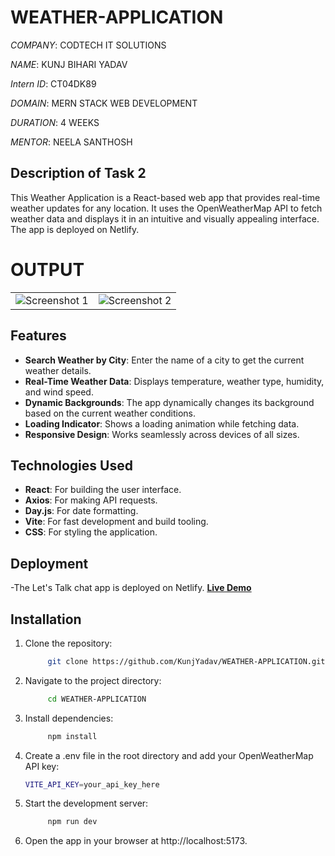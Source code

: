 # WEATHER-APPLICATION

*COMPANY*: CODTECH IT SOLUTIONS

*NAME*: KUNJ BIHARI YADAV

*Intern ID*: CT04DK89

*DOMAIN*: MERN STACK WEB DEVELOPMENT

*DURATION*: 4 WEEKS

*MENTOR*: NEELA SANTHOSH


## Description of Task 2

This Weather Application is a React-based web app that provides real-time weather updates for any location. It uses the OpenWeatherMap API to fetch weather data and displays it in an intuitive and visually appealing interface. The app is deployed on Netlify.



# OUTPUT


|   |   |
|---|---|
| ![Screenshot 1](https://github.com/user-attachments/assets/bee4a6eb-0a50-4673-83b0-44e2f319ca76) | ![Screenshot 2](https://github.com/user-attachments/assets/285948ef-e7ee-4e6e-bcc7-f326c9842b9a) |



## Features

- **Search Weather by City**: Enter the name of a city to get the current weather details.
- **Real-Time Weather Data**: Displays temperature, weather type, humidity, and wind speed.
- **Dynamic Backgrounds**: The app dynamically changes its background based on the current weather conditions.
- **Loading Indicator**: Shows a loading animation while fetching data.
- **Responsive Design**: Works seamlessly across devices of all sizes.

## Technologies Used

- **React**: For building the user interface.
- **Axios**: For making API requests.
- **Day.js**: For date formatting.
- **Vite**: For fast development and build tooling.
- **CSS**: For styling the application.

## Deployment
-The Let's Talk chat app is deployed on Netlify. 
**[Live Demo]()**


## Installation

1. Clone the repository:
     ```bash
          git clone https://github.com/KunjYadav/WEATHER-APPLICATION.git
     ```

2. Navigate to the project directory:
     ```bash
          cd WEATHER-APPLICATION
     ```

3. Install dependencies:
     ```bash
          npm install
     ```

4. Create a .env file in the root directory and add your OpenWeatherMap API key:
     ```bash
     VITE_API_KEY=your_api_key_here
     ```

5. Start the development server:
     ```bash
          npm run dev
     ```
6. Open the app in your browser at http://localhost:5173.
